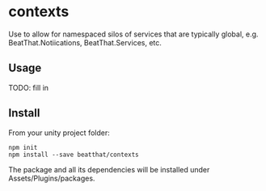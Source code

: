 # contexts

Use to allow for namespaced silos of services that are typically global, e.g. BeatThat.Notiications, BeatThat.Services, etc.

## Usage

TODO: fill in

## Install

From your unity project folder:

    npm init
    npm install --save beatthat/contexts

The package and all its dependencies will be installed under Assets/Plugins/packages.

